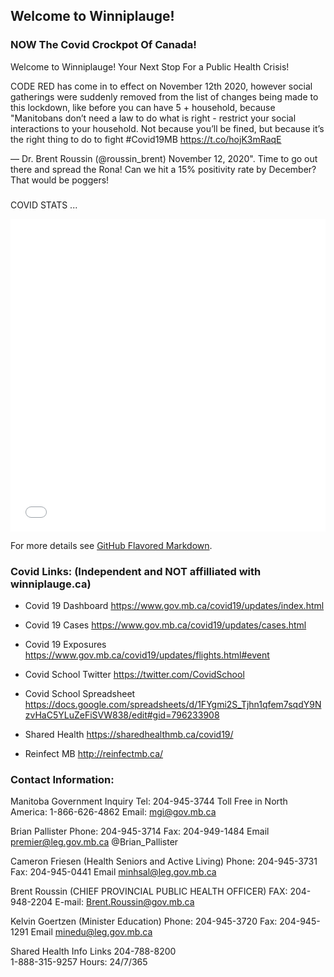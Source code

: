 ## Welcome to Winniplauge!
### NOW The Covid Crockpot Of Canada!

Welcome to Winniplauge! Your Next Stop For a Public Health Crisis!

CODE RED has come in to effect on November 12th 2020, however social gatherings were suddenly removed from the list of changes being made to this lockdown, like before you can have 5 + household, because "Manitobans don’t need a law to do what is right - restrict your social interactions to your household. Not because you’ll be fined, but because it’s the right thing to do to fight #Covid19MB https://t.co/hojK3mRaqE

— Dr. Brent Roussin (@roussin_brent) November 12, 2020". 
Time to go out there and spread the Rona! Can we hit a 15% positivity rate by December? That would be poggers!

### 

COVID STATS ...


<iframe class="full" frameborder="0" marginheight="0" marginwidth="0" scrolling="yes" height="500" width="100%" src="//www.arcgis.com/apps/opsdashboard/index.html#/6a54fdb3ca714c9880c53401425a0448"></iframe>


For more details see [GitHub Flavored Markdown](https://guides.github.com/features/mastering-markdown/).

### Covid Links: (Independent and NOT affilliated with winniplauge.ca)
- Covid 19 Dashboard https://www.gov.mb.ca/covid19/updates/index.html

- Covid 19 Cases https://www.gov.mb.ca/covid19/updates/cases.html
- Covid 19 Exposures https://www.gov.mb.ca/covid19/updates/flights.html#event
- Covid School Twitter https://twitter.com/CovidSchool
- Covid School Spreadsheet https://docs.google.com/spreadsheets/d/1FYgmi2S_Tjhn1qfem7sqdY9NzvHaC5YLuZeFiSVW838/edit#gid=796233908
- Shared Health https://sharedhealthmb.ca/covid19/
- Reinfect MB http://reinfectmb.ca/


### Contact Information:

Manitoba Government Inquiry
Tel: 204-945-3744
Toll Free in North America: 1-866-626-4862
Email: mgi@gov.mb.ca

Brian Pallister
Phone: 204-945-3714
Fax: 204-949-1484
Email premier@leg.gov.mb.ca
@Brian_Pallister

Cameron Friesen (Health Seniors and Active Living)
Phone: 204-945-3731
Fax: 204-945-0441
Email minhsal@leg.gov.mb.ca

Brent Roussin (CHIEF PROVINCIAL PUBLIC HEALTH OFFICER)
FAX: 204-948-2204
E-mail: Brent.Roussin@gov.mb.ca

Kelvin Goertzen (Minister Education)
Phone: 204-945-3720
Fax: 204-945-1291
Email minedu@leg.gov.mb.ca


Shared Health Info Links
 204-788-8200  
 1-888-315-9257 
 Hours: 24/7/365

